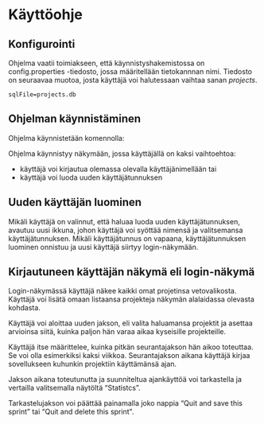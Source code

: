 # Käyttöohje

## Konfigurointi

Ohjelma vaatii toimiakseen, että käynnistyshakemistossa on  config.properties -tiedosto, jossa määritellään tietokannnan nimi. Tiedosto on seuraavaa muotoa, josta käyttäjä voi halutessaan vaihtaa sanan _projects_.

```
sqlFile=projects.db
```

## Ohjelman käynnistäminen

Ohjelma käynnistetään komennolla:

Ohjelma käynnistyy näkymään, jossa käyttäjällä on kaksi vaihtoehtoa: 
* käyttäjä voi  kirjautua olemassa olevalla käyttäjänimellään tai
* käyttäjä voi luoda uuden käyttäjätunnuksen

## Uuden käyttäjän luominen

Mikäli käyttäjä on valinnut, että haluaa luoda uuden käyttäjätunnuksen, avautuu uusi ikkuna, johon käyttäjä voi syöttää nimensä ja valitsemansa käyttäjätunnuksen. Mikäli käyttäjätunnus on vapaana, käyttäjätunnuksen luominen onnistuu ja uusi käyttäjä siirtyy login-näkymään.

## Kirjautuneen käyttäjän näkymä eli login-näkymä

Login-näkymässä käyttäjä näkee kaikki omat projetinsa vetovalikosta. 
Käyttäjä voi lisätä omaan listaansa projekteja näkymän alalaidassa olevasta kohdasta. 

Käyttäjä voi aloittaa uuden jakson, eli valita haluamansa projektit ja asettaa arvioinsa siitä, kuinka paljon hän varaa aikaa kyseisille projekteille.

Käyttäjä itse määrittelee, kuinka pitkän seurantajakson hän aikoo toteuttaa. Se voi olla esimerkiksi kaksi viikkoa. Seurantajakson aikana käyttäjä kirjaa sovellukseen kuhunkin projektiin käyttämänsä ajan. 

Jakson aikana toteutunutta ja suunniteltua ajankäyttöä voi tarkastella ja vertailla valitsemalla näytöltä “Statistcs”.

Tarkastelujakson voi päättää painamalla joko nappia “Quit and save this sprint” tai “Quit and delete this sprint".
